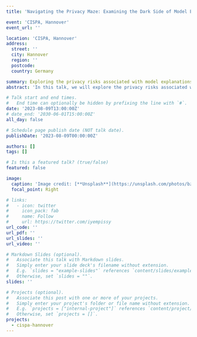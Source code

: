 ```yaml
---
title: 'Navigating the Privacy Maze: Examining the Dark Side of Model Explanations'

event: 'CISPA, Hannover'
event_url: ''

location: 'CISPA, Hannover'
address:
  street: ''
  city: Hannover
  region: ''
  postcode: 
  country: Germany

summary: Exploring the privacy risks associated with model explanations.
abstract: 'In this talk, we will explore the privacy risks associated with model explanations in graph neural networks (GNNs), which are powerful machine learning models for structured data. While model explanations provide valuable insights and enhance user trust, they also carry the potential of inadvertently revealing sensitive information. We will discuss the trade-offs between accuracy, interpretability, and privacy, focusing on our proposed method for extracting private graphs through feature explanations. By examining these trade-offs, we will highlight the challenges and opportunities in achieving a balance between them.'

# Talk start and end times.
#   End time can optionally be hidden by prefixing the line with `#`.
date: '2023-08-09T13:00:00Z'
# date_end: '2030-06-01T15:00:00Z'
all_day: false

# Schedule page publish date (NOT talk date).
publishDate: '2023-08-09T00:00:00Z'

authors: []
tags: []

# Is this a featured talk? (true/false)
featured: false

image:
  caption: 'Image credit: [**Unsplash**](https://unsplash.com/photos/bzdhc5b3Bxs)'
  focal_point: Right

# links:
#   - icon: twitter
#     icon_pack: fab
#     name: Follow
#     url: https://twitter.com/iyempissy
url_code: ''
url_pdf: ''
url_slides: ''
url_video: ''

# Markdown Slides (optional).
#   Associate this talk with Markdown slides.
#   Simply enter your slide deck's filename without extension.
#   E.g. `slides = "example-slides"` references `content/slides/example-slides.md`.
#   Otherwise, set `slides = ""`.
slides: ''

# Projects (optional).
#   Associate this post with one or more of your projects.
#   Simply enter your project's folder or file name without extension.
#   E.g. `projects = ["internal-project"]` references `content/project/deep-learning/index.md`.
#   Otherwise, set `projects = []`.
projects:
  - cispa-hannover
---
```

